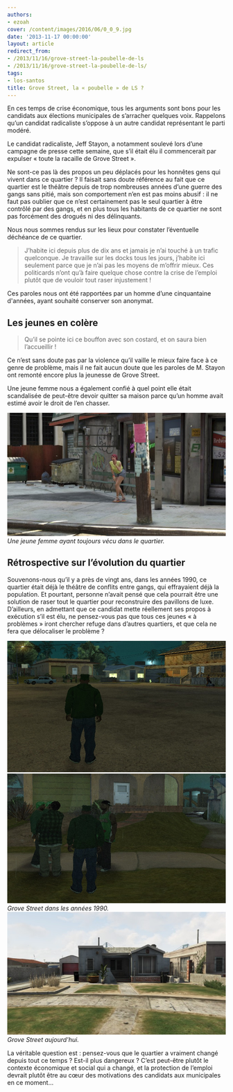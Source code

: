 ```yaml
---
authors:
- ezoah
cover: /content/images/2016/06/0_0_9.jpg
date: '2013-11-17 00:00:00'
layout: article
redirect_from:
- /2013/11/16/grove-street-la-poubelle-de-ls
- /2013/11/16/grove-street-la-poubelle-de-ls/
tags:
- los-santos
title: Grove Street, la « poubelle » de LS ?
---
```



En ces temps de crise économique, tous les arguments sont bons pour les candidats aux élections municipales de s’arracher quelques voix. Rappelons qu’un candidat radicaliste s’oppose à un autre candidat représentant le parti modéré.

Le candidat radicaliste, Jeff Stayon, a notamment soulevé lors d’une campagne de presse cette semaine, que s’il était élu il commencerait par expulser « toute la racaille de Grove Street ».

Ne sont-ce pas là des propos un peu déplacés pour les honnêtes gens qui vivent dans ce quartier ? Il faisait sans doute référence au fait que ce quartier est le théâtre depuis de trop nombreuses années d’une guerre des gangs sans pitié, mais son comportement n’en est pas moins abusif : il ne faut pas oublier que ce n’est certainement pas le seul quartier à être contrôlé par des gangs, et en plus tous les habitants de ce quartier ne sont pas forcément des drogués ni des délinquants.

Nous nous sommes rendus sur les lieux pour constater l’éventuelle déchéance de ce quartier.

> J’habite ici depuis plus de dix ans et jamais je n’ai touché à un trafic quelconque. Je travaille sur les docks tous les jours, j’habite ici seulement parce que je n’ai pas les moyens de m’offrir mieux. Ces politicards n’ont qu’à faire quelque chose contre la crise de l’emploi plutôt que de vouloir tout raser injustement !

Ces paroles nous ont été rapportées par un homme d’une cinquantaine d'années, ayant souhaité conserver son anonymat.

## Les jeunes en colère

> Qu’il se pointe ici ce bouffon avec son costard, et on saura bien l’accueillir !

Ce n’est sans doute pas par la violence qu’il vaille le mieux faire face à ce genre de problème, mais il ne fait aucun doute que les paroles de M. Stayon ont remonté encore plus la jeunesse de Grove Street.

Une jeune femme nous a également confié à quel point elle était scandalisée de peut-être devoir quitter sa maison parce qu’un homme avait estimé avoir le droit de l’en chasser.

![Une jeune femme ayant toujours vécu dans le quartier.](/content/images/2016/06/0_0_8.jpg)
_Une jeune femme ayant toujours vécu dans le quartier._

## Rétrospective sur l’évolution du quartier

Souvenons-nous qu’il y a près de vingt ans, dans les années 1990, ce quartier était déjà le théâtre de conflits entre gangs, qui effrayaient déjà la population. Et pourtant, personne n’avait pensé que cela pourrait être une solution de raser tout le quartier pour reconstruire des pavillons de luxe. D’ailleurs, en admettant que ce candidat mette réellement ses propos à exécution s’il est élu, ne pensez-vous pas que tous ces jeunes « à problèmes » iront chercher refuge dans d’autres quartiers, et que cela ne fera que délocaliser le problème ?

![](/content/images/2016/06/Groove_Street.jpg)
![Grove Street dans les années 1990.](/content/images/2016/06/Groove_Street_2.jpg)
_Grove Street dans les années 1990._[](/content/images/2016/06/0_0_10.jpg)
![Grove Street aujourd'hui.](/content/images/2016/06/0_0_11.jpg)
_Grove Street aujourd'hui._

La véritable question est : pensez-vous que le quartier a vraiment changé depuis tout ce temps ? Est-il plus dangereux ? C’est peut-être plutôt le contexte économique et social qui a changé, et la protection de l’emploi devrait plutôt être au cœur des motivations des candidats aux municipales en ce moment...